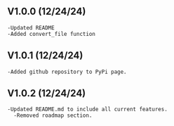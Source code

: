## V1.0.0 (12/24/24)
```
-Updated README
-Added convert_file function
```
## V1.0.1 (12/24/24)
```
-Added github repository to PyPi page.
```
## V1.0.2 (12/24/24)
```
-Updated README.md to include all current features.
  -Removed roadmap section.
```

